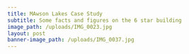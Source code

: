 ```yaml
---
title: MAwson Lakes Case Study
subtitle: Some facts and figures on the 6 star building
image_path: /uploads/IMG_0023.jpg
layout: post
banner-image_path: /uploads/IMG_0037.jpg
---
```

